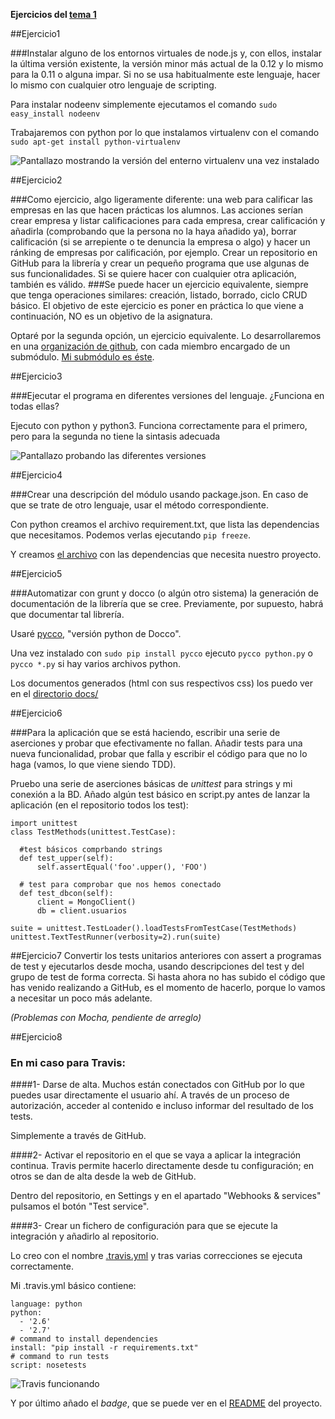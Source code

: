 **Ejercicios del [tema 1](http://jj.github.io/CC/documentos/temas/Desarrollo_basado_en_pruebas)**

##Ejercicio1

###Instalar alguno de los entornos virtuales de node.js y, con ellos, instalar la última versión existente, la versión minor más actual de la 0.12 y lo mismo para la 0.11 o alguna impar. Si no se usa habitualmente este lenguaje, hacer lo mismo con cualquier otro lenguaje de scripting. 

Para instalar nodeenv simplemente ejecutamos el comando `sudo easy_install nodeenv` 

Trabajaremos con python por lo que instalamos virtualenv con el comando  `sudo apt-get install python-virtualenv`

![Pantallazo mostrando la versión del enterno virtualenv una vez instalado](https://i.gyazo.com/b36d0a16c360e31c324da6b8dff0c06b.png)


##Ejercicio2

###Como ejercicio, algo ligeramente diferente: una web para calificar las empresas en las que hacen prácticas los alumnos. Las acciones serían crear empresa y listar calificaciones para cada empresa, crear calificación y añadirla (comprobando que la persona no la haya añadido ya), borrar calificación (si se arrepiente o te denuncia la empresa o algo) y hacer un ránking de empresas por calificación, por ejemplo. Crear un repositorio en GitHub para la librería y crear un pequeño programa que use algunas de sus funcionalidades. Si se quiere hacer con cualquier otra aplicación, también es válido.
###Se puede hacer un ejercicio equivalente, siempre que tenga operaciones similares: creación, listado, borrado, ciclo CRUD básico. El objetivo de este ejercicio es poner en práctica lo que viene a continuación, NO es un objetivo de la asignatura.


Optaré por la segunda opción, un ejercicio equivalente. Lo desarrollaremos en una [organización de github](https://github.com/ProyectCC), con cada miembro encargado de un submódulo. [Mi submódulo es éste](https://github.com/JCristobal/ProjectCC).



##Ejercicio3

###Ejecutar el programa en diferentes versiones del lenguaje. ¿Funciona en todas ellas?

Ejecuto con python y python3. Funciona correctamente para el primero, pero para la segunda no tiene la sintasis adecuada

![Pantallazo probando las diferentes versiones](https://i.gyazo.com/10d60cfb9eb7fb4d19dbaee3f87cbc8b.png)


##Ejercicio4

###Crear una descripción del módulo usando package.json. En caso de que se trate de otro lenguaje, usar el método correspondiente. 

Con python creamos el archivo requirement.txt, que lista las dependencias que necesitamos. Podemos verlas ejecutando `pip freeze`.

Y creamos [el archivo](https://github.com/JCristobal/ProjectCC/blob/master/requirements.txt) con las dependencias que necesita nuestro proyecto.


##Ejercicio5

###Automatizar con grunt y docco (o algún otro sistema) la generación de documentación de la librería que se cree. Previamente, por supuesto, habrá que documentar tal librería.

Usaré [pycco](http://fitzgen.github.io/pycco/), "versión python de Docco".

Una vez instalado con `sudo pip install pycco` ejecuto `pycco python.py` o `pycco *.py` si hay varios archivos python.

Los documentos generados (html con sus respectivos css) los puedo ver en el [directorio docs/](https://github.com/JCristobal/ProjectCC/tree/master/docs) 


##Ejercicio6

###Para la aplicación que se está haciendo, escribir una serie de aserciones y probar que efectivamente no fallan. Añadir tests para una nueva funcionalidad, probar que falla y escribir el código para que no lo haga (vamos, lo que viene siendo TDD).

Pruebo una serie de aserciones básicas de *unittest* para strings y mi conexión a la BD. Añado algún test básico en script.py antes de lanzar la aplicación (en el repositorio todos los test):

```
import unittest
class TestMethods(unittest.TestCase):

  #test básicos comprbando strings
  def test_upper(self):
      self.assertEqual('foo'.upper(), 'FOO')

  # test para comprobar que nos hemos conectado
  def test_dbcon(self):
      client = MongoClient()
      db = client.usuarios
      
suite = unittest.TestLoader().loadTestsFromTestCase(TestMethods)
unittest.TextTestRunner(verbosity=2).run(suite)
```


##Ejercicio7
Convertir los tests unitarios anteriores con assert a programas de test y ejecutarlos desde mocha, usando descripciones del test y del grupo de test de forma correcta. Si hasta ahora no has subido el código que has venido realizando a GitHub, es el momento de hacerlo, porque lo vamos a necesitar un poco más adelante. 

*(Problemas con Mocha, pendiente de arreglo)*


##Ejercicio8

### En mi caso para Travis:

####1- Darse de alta. Muchos están conectados con GitHub por lo que puedes usar directamente el usuario ahí. A través de un proceso de autorización, acceder al contenido e incluso informar del resultado de los tests.

Simplemente a través de GitHub.

####2- Activar el repositorio en el que se vaya a aplicar la integración continua. Travis permite hacerlo directamente desde tu configuración; en otros se dan de alta desde la web de GitHub.

Dentro del repositorio, en Settings y en el apartado "Webhooks & services" pulsamos el botón "Test service".

####3- Crear un fichero de configuración para que se ejecute la integración y añadirlo al repositorio.

Lo creo con el nombre [.travis.yml](https://github.com/JCristobal/ProjectCC/blob/master/.travis.yml) y tras varias correcciones se ejecuta correctamente.

Mi .travis.yml básico contiene:

```
language: python
python:
  - '2.6'
  - '2.7'
# command to install dependencies
install: "pip install -r requirements.txt"
# command to run tests
script: nosetests
```



![Travis funcionando](https://i.gyazo.com/31e032a0ba29fdc0d8a34a586b9325ac.png)




Y por último añado el *badge*, que se puede ver en el [README](https://github.com/JCristobal/ProjectCC) del proyecto.



